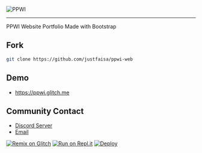 ![PPWI](https://cdn.discordapp.com/attachments/793671676906569741/848430266293026828/20210516_165503.jpg)

-------
PPWI Website Portfolio Made with Bootstrap

## Fork
```bash
git clone https://github.com/justfaisa/ppwi-web
```
## Demo
- https://ppwi.glitch.me

## Community Contact
- [Discord Server](https://discord.gg/nykwJmmrXz)
- [Email](mailto:support@ppwi.com)

[![Remix on Glitch](https://cdn.glitch.com/2703baf2-b643-4da7-ab91-7ee2a2d00b5b%2Fremix-button.svg)](https://glitch.com/edit/#!/import/github/justfaisa/ppwi-web)
[![Run on Repl.it](https://repl.it/badge/github/justfaisa/ppwi-web)](https://repl.it/github/justfaisa/ppwi-web)
[![Deploy](https://www.herokucdn.com/deploy/button.svg)](https://heroku.com/deploy?template=https://github.com/justfaisa/ppwi-web)
